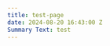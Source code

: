 ```yaml
---
title: test-page
date: 2024-08-20 16:43:00 Z
Summary Text: test
---
```


<!DOCTYPE html>
<html lang="en">
<head>
    <meta charset="UTF-8">
    <meta name="viewport" content="width=device-width, initial-scale=1.0">
    <title>Gaza Update 2024</title>
    <style>
        /* Ensure the body or parent container has a max-width */
        body {
            max-width: 1000px;
            margin: 0 auto;
            padding: 0 15px;
            font-family: Arial, sans-serif;
            line-height: 1.6;
        }

        /* Container for images */
        .image-container {
            display: flex;
            justify-content: center; /* Center horizontally */
            margin: 20px 0; /* Add space above and below images */
        }

        /* Style images within the container */
        .image-container img {
            width: 25%; /* Set the width to 25% of the container */
            height: auto; /* Maintain aspect ratio */
        }

        /* Responsive styling for smaller screens */
        @media (max-width: 768px) {
            .image-container img {
                width: 50%; /* Increase image size for medium screens */
            }
        }

        @media (max-width: 480px) {
            .image-container img {
                width: 75%; /* Increase image size for small screens */
            }
        }
    </style>
</head>
<body>
    <p>Increased conflict since October 2023 has caused a prolonged humanitarian crisis in the Gaza Strip, and massive damage is only complicating the situation. For humanitarian data analysts to understand what buildings are and are not damaged, a full understanding of pre-conflict buildings is needed as a baseline. Efforts to utilize AI and existing OSM datasets for this full baseline have been challenging as the datasets were not completely accurate. The area’s buildings were too dense, and information on the ground was impossible to collect safely.</p>

    <p>HOT’s remote and crowdsourced mapping methodology can collect detailed information visible on aerial imagery in hard-to-reach areas. In areas that are hard to reach due to conflict, HOT always balances data needs with <a href="https://www.hotosm.org/tools-and-data/data-principles/">responsible data practices</a> based on the context.</p>

    <p>Based on consultation with humanitarian and UN actors working in Gaza, HOT decided in February 2024 to create a pre-conflict dataset of all building footprints in OpenStreetMap. HOT’s <a href="https://www.hotosm.org/community/">community of OpenStreetMap volunteers</a> did all the <a href="https://wiki.openstreetmap.org/wiki/Gaza_Update_2024">data work</a>, coordinated through HOT’s <a href="https://tasks.hotosm.org/">Tasking Manager</a>. Volunteers made meticulous data edits to improve existing data and add missing data. Due to protection and data quality concerns, only expert volunteer teams were assigned to map and validate the area.</p>

    <div class="image-container">
        <img src="/uploads/Example%20of%20increased%20data%20quality%20in%20OpenStreetMap%20building%20footprints%20in%20Gaza.png" alt="Example of increased data quality in OpenStreetMap building footprints in Gaza">
    </div>

    <p>The updated data is live in OpenStreetMap and available via <a href="https://data.humdata.org/dataset/hotosm_pse_buildings?">HDX</a> or <a href="https://export.hotosm.org/v3/">HOT’s Export Tool</a>.</p>

    <h2>Other datasets: comparing ML buildings in Gaza with OSM</h2>

    <p>Increasing AI (machine-learning) detected buildings are a common, quick way to obtain building footprints across large areas. For many use cases, automated datasets created by ML image detection work well. For other use cases, the precision of a human-checked dataset, such as OSM, works better. Not all ML building datasets are the same, but for the sake of comparison and an example of differences to consider when comparing datasets, the below compares OSM to <a href="https://planetarycomputer.microsoft.com/dataset/ms-buildings">Microsoft’s ML building datasets</a> in Gaza. Overall, <strong>OSM has 18% more individual buildings in the Gaza strip</strong> (estimated 330,079 buildings vs 280,112 buildings).</p>

    <div class="image-container">
        <img src="/uploads/Examples%20of%20OSM%20vs%20AI%20in%20Gaza%20August%202024.png" alt="Examples of OSM vs AI in Gaza August 2024">
    </div>

    <h2>What’s next?</h2>

    <p>Now that all buildings in Gaza pre-conflict are reflected in OSM, data analysts can track which buildings are functional and which are destroyed. Eventually, we will be able to track demolition and rebuilding when the context allows.</p>

    <p>With increasingly complex emergencies displacing a <a href="https://www.unhcr.org/us/global-trends">record</a> number of people globally, aid organizations are struggling to keep up. HOT’s approach to coordinating with trained volunteers to remotely gather human-verified data on hard-to-reach areas is more important than ever. <strong>There are many ways to get involved with our efforts. Contact us at data@hotosm.org to partner, volunteer, or donate to ongoing efforts in conflict-affected areas worldwide</strong>.</p>

    <div class="image-container">
        <img src="/uploads/Gaza%20Update%20Announcement%20Aug%202024.png" alt="Gaza Update Announcement Aug 2024">
    </div>

    <p><a href="https://drive.google.com/file/d/1kwKOQgfyAsU56D7HUAxKvUsDwiWwECmG/view?usp=sharing">Pdf version with the summary of Gaza Update 2024</a></p>

    <p>For information on recent damage in Gaza, visit <a href="https://experience.arcgis.com/experience/ea5c453e92724c6ba0a7b8a4037129be/page/UNOSAT/?org=unosat&views=Share">UNOSAT’s Gaza Interactive Data Platform</a> or the <a href="https://www.conflict-damage.org/">Decentralized Damage Mapping Group</a>.</p>

    <p><em>Cover image: Gaza City in 2006. Public domain.</em></p>
</body>
</html>
